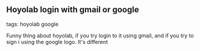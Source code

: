 ## Hoyolab login with gmail or google
tags: hoyolab google

Funny thing about hoyolab, if you try login to it using gmail, and if you try to sign i using the google logo. It's different